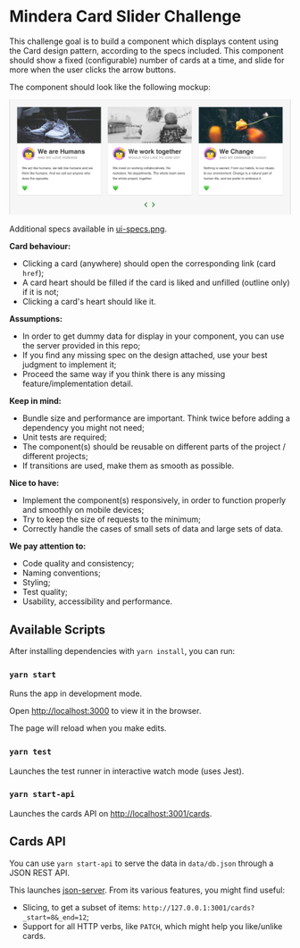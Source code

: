 #  Mindera Card Slider Challenge

This challenge goal is to build a component which displays content using the Card design pattern, according to the specs included. This component should show a fixed (configurable) number of cards at a time, and slide for more when the user clicks the arrow buttons.

The component should look like the following mockup:

![mockup](./ui-mockup.png)

Additional specs available in [ui-specs.png](./ui-specs.png).

**Card behaviour:**

 - Clicking a card (anywhere) should open the corresponding link (card `href`);
 - A card heart should be filled if the card is liked and unfilled (outline only) if it is not;
 - Clicking a card's heart should like it.

**Assumptions:**

 - In order to get dummy data for display in your component, you can use the server provided in this repo;
 - If you find any missing spec on the design attached, use your best judgment to implement it;
 - Proceed the same way if you think there is any missing feature/implementation detail.

**Keep in mind:**

 - Bundle size and performance are important. Think twice before adding a dependency you might not need;
 - Unit tests are required;
 - The component(s) should be reusable on different parts of the project / different projects;
 - If transitions are used, make them as smooth as possible.

**Nice to have:**

 - Implement the component(s) responsively, in order to function properly and smoothly on mobile devices;
 - Try to keep the size of requests to the minimum;
 - Correctly handle the cases of small sets of data and large sets of data.

**We pay attention to:**

 - Code quality and consistency;
 - Naming conventions;
 - Styling;
 - Test quality;
 - Usability, accessibility and performance.

## Available Scripts

After installing dependencies with `yarn install`, you can run:

### `yarn start`

Runs the app in development mode.

Open [http://localhost:3000](http://localhost:3000) to view it in the browser.

The page will reload when you make edits.

### `yarn test`

Launches the test runner in interactive watch mode (uses Jest).

### `yarn start-api`

Launches the cards API on [http://localhost:3001/cards](http://localhost:3001/cards).

## Cards API

You can use `yarn start-api` to serve the data in `data/db.json` through a JSON REST API.

This launches [json-server](https://github.com/typicode/json-server). From its various features, you might find useful:

 - Slicing, to get a subset of items: `http://127.0.0.1:3001/cards?_start=8&_end=12`;
 - Support for all HTTP verbs, like `PATCH`, which might help you like/unlike cards.

